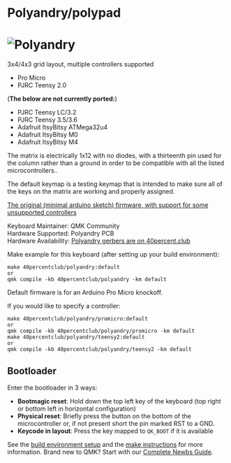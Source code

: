 # Polyandry/polypad

![Polyandry](https://1.bp.blogspot.com/-97uoICZvZec/XSdpvCVFFlI/AAAAAAACVZY/BlCRjxjDqDAxOZa6C5ddQr0OsFQ9VZv5wCLcBGAs/s1600/d1.jpg)
===

3x4/4x3 grid layout, multiple controllers supported
- Pro Micro
- PJRC Teensy 2.0

(**The below are not currently ported:**)

- PJRC Teensy LC/3.2 
- PJRC Teensy 3.5/3.6
- Adafruit ItsyBitsy ATMega32u4
- Adafruit ItsyBitsy M0
- Adafruit ItsyBitsy M4

The matrix is electrically 1x12 with no diodes, with a thirteenth pin used for the column rather than a ground in order to be compatible with all the listed microcontrollers..

The default keymap is a testing keymap that is intended to make sure all of the keys on the matrix are working and properly assigned.

[The original (minimal arduino sketch) firmware, with support for some unsupported controllers](https://git.40percent.club/di0ib/Misc/src/branch/master/polyandry)

Keyboard Maintainer: QMK Community  
Hardware Supported: Polyandry PCB  
Hardware Availability: [Polyandry gerbers are on 40percent.club](https://www.40percent.club/2019/07/polyandry.html)

Make example for this keyboard (after setting up your build environment):

    make 40percentclub/polyandry:default 
    or
    qmk compile -kb 40percentclub/polyandry -km default

Default firmware is for an Arduino Pro Micro knockoff.

If you would like to specify a controller:

    make 40percentclub/polyandry/promicro:default 
    or
    qmk compile -kb 40percentclub/polyandry/promicro -km default
    make 40percentclub/polyandry/teensy2:default 
    or
    qmk compile -kb 40percentclub/polyandry/teensy2 -km default

## Bootloader

Enter the bootloader in 3 ways: 

*  **Bootmagic reset**: Hold down the top left key of the keyboard (top right or bottom left in horizontal configuration)
* **Physical reset**: Briefly press the button on the bottom of the microcontroller or, if not present short the pin marked RST to a GND.
* **Keycode in layout**: Press the key mapped to `QK_BOOT` if it is available

See the [build environment setup](https://docs.qmk.fm/#/getting_started_build_tools) and the [make instructions](https://docs.qmk.fm/#/getting_started_make_guide) for more information. Brand new to QMK? Start with our [Complete Newbs Guide](https://docs.qmk.fm/#/newbs).
